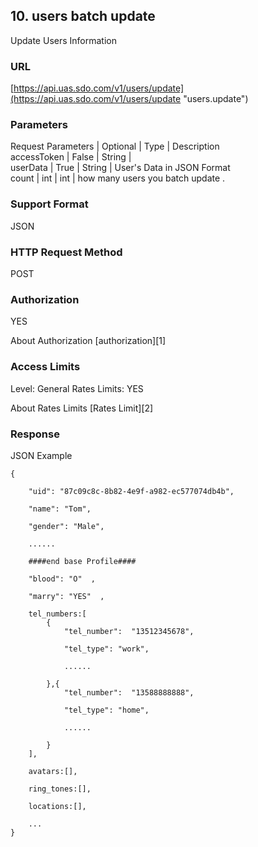 

## 10. users batch update

Update Users Information

### URL

[https://api.uas.sdo.com/v1/users/update](https://api.uas.sdo.com/v1/users/update  "users.update")


### Parameters
Request Parameters  |  Optional  |  Type   |  Description  
accessToken			|  False	 |  String |  
userData            |  True	     |  String |  User's Data in JSON Format  
count 				|  int       |  int    |  how many users you batch update .  

### Support Format

JSON

### HTTP Request Method

POST

### Authorization

YES


About Authorization [authorization][1]

### Access Limits

Level: General
Rates Limits: YES


About Rates Limits [Rates Limit][2]

### Response

JSON Example


    {

        "uid": "87c09c8c-8b82-4e9f-a982-ec577074db4b",

        "name": "Tom",

        "gender": "Male",

        ......

        ####end base Profile####

        "blood": "O"  ,

        "marry": "YES"  ,

        tel_numbers:[
            {
                "tel_number":  "13512345678",

                "tel_type": "work",

                ......

            },{
                "tel_number":  "13588888888",

                "tel_type": "home",

                ......

            }
        ],

        avatars:[],

        ring_tones:[],

        locations:[],

        ...
    }

